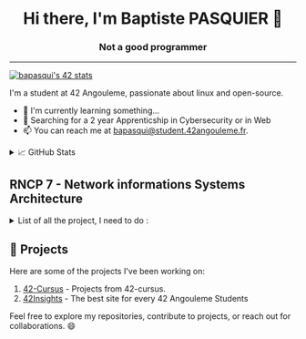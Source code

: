 <h1 align='center'>Hi there, I'm Baptiste PASQUIER 👋</h1>
<h3 align='center'> Not a good programmer </h3>
<hr>

[![bapasqui's 42 stats](https://badge.mediaplus.ma/colorfulwaves/bapasqui?1337Badge=off&UM6P=off)](https://github.com/oakoudad/badge42)

I'm a student at 42 Angouleme, passionate about linux and open-source.
- 🌱 I'm currently learning something...
- 🔎 Searching for a 2 year Apprenticship in Cybersecurity or in Web
- 📫 You can reach me at <a href="mailto:bapasqui@student.42angouleme.fr">bapasqui@student.42angouleme.fr</a>.
<details>
<summary>📈 GitHub Stats</summary>
<br>

[![Haletran's GitHub stats](https://github-readme-stats.vercel.app/api?username=Haletran&show_icons=true&theme=dark)](https://github.com/Haletran/github-readme-stats)
</details>


## RNCP 7 - Network informations Systems Architecture

<details>
  <summary>List of all the project, I need to do : </summary>
  
- System Administration :
  - [x] [Inceptions of things](https://github.com/Haletran/42_Inception-of-things)
  - [ ] [Cloud-1](https://github.com/Haletran/42_Cloud-1) (finished but not validated)
  - [ ] Ft-ping
  - [ ] Ft-traceroute
 
- Unix :
  - [ ] [Zappy](https://github.com/fZpHr/zappy_42)
  - [ ] [ft_linux](https://github.com/Haletran/42_ft_linux)
  - [ ] libasm

- Security :
  - [ ] Darkly
  - [ ] ft_malcolm
  - [ ] ft_shield
  - [ ] Famine
  - [ ] [Cybersecurity piscine](https://github.com/Haletran/42_Cybersecurity-Piscine)
 
- Others (more XP please) :
    - [x] [Swifty-Companion](https://github.com/Haletran/42_swifty-companion)
    - [ ] [Hypertube](https://github.com/Haletran/42_Hypertube)
    - [ ] [Ftl_Quantum](https://github.com/Haletran/42_Ftl_quantum)
    - [ ] [Dr_Quine](https://github.com/Haletran/42_Dr_Quine) (finished but not validated)
</details>

## 🚀 Projects

Here are some of the projects I've been working on:

1. [42-Cursus](https://github.com/Haletran/42-Cursus) - Projects from 42-cursus.
2. [42Insights](https://github.com/fZpHr/42insight) - The best site for every 42 Angouleme Students



Feel free to explore my repositories, contribute to projects, or reach out for collaborations. 😄

